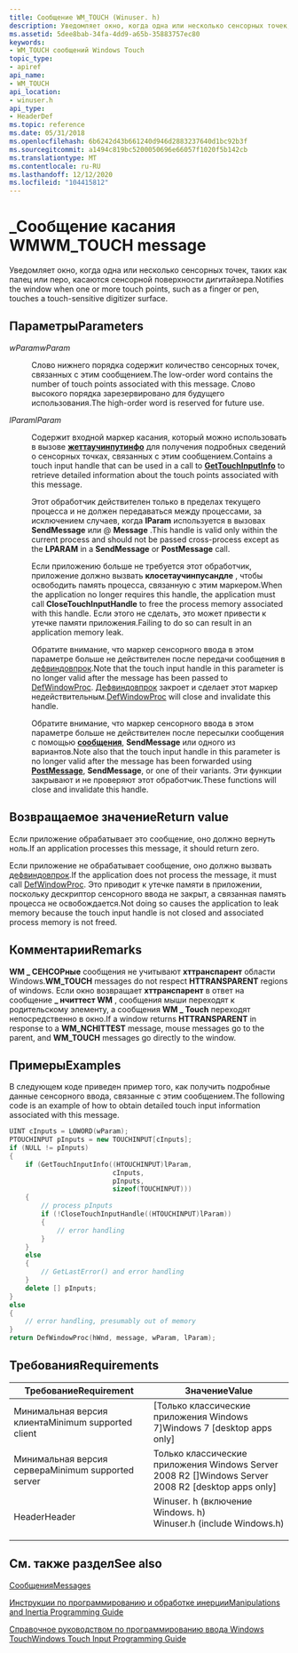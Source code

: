 ```yaml
---
title: Сообщение WM_TOUCH (Winuser. h)
description: Уведомляет окно, когда одна или несколько сенсорных точек, таких как палец или перо, касаются сенсорной поверхности дигитайзера.
ms.assetid: 5dee8bab-34fa-4dd9-a65b-35883757ec80
keywords:
- WM_TOUCH сообщений Windows Touch
topic_type:
- apiref
api_name:
- WM_TOUCH
api_location:
- winuser.h
api_type:
- HeaderDef
ms.topic: reference
ms.date: 05/31/2018
ms.openlocfilehash: 6b6242d43b661240d946d2883237640d1bc92b3f
ms.sourcegitcommit: a1494c819bc5200050696e66057f1020f5b142cb
ms.translationtype: MT
ms.contentlocale: ru-RU
ms.lasthandoff: 12/12/2020
ms.locfileid: "104415812"
---
```

# <a name="wm_touch-message"></a><span data-ttu-id="14855-104">\_Сообщение касания WM</span><span class="sxs-lookup"><span data-stu-id="14855-104">WM\_TOUCH message</span></span>

<span data-ttu-id="14855-105">Уведомляет окно, когда одна или несколько сенсорных точек, таких как палец или перо, касаются сенсорной поверхности дигитайзера.</span><span class="sxs-lookup"><span data-stu-id="14855-105">Notifies the window when one or more touch points, such as a finger or pen, touches a touch-sensitive digitizer surface.</span></span>

## <a name="parameters"></a><span data-ttu-id="14855-106">Параметры</span><span class="sxs-lookup"><span data-stu-id="14855-106">Parameters</span></span>

<dl> <dt>

<span data-ttu-id="14855-107">*wParam*</span><span class="sxs-lookup"><span data-stu-id="14855-107">*wParam*</span></span> 
</dt> <dd>

<span data-ttu-id="14855-108">Слово нижнего порядка содержит количество сенсорных точек, связанных с этим сообщением.</span><span class="sxs-lookup"><span data-stu-id="14855-108">The low-order word contains the number of touch points associated with this message.</span></span> <span data-ttu-id="14855-109">Слово высокого порядка зарезервировано для будущего использования.</span><span class="sxs-lookup"><span data-stu-id="14855-109">The high-order word is reserved for future use.</span></span>

</dd> <dt>

<span data-ttu-id="14855-110">*lParam*</span><span class="sxs-lookup"><span data-stu-id="14855-110">*lParam*</span></span> 
</dt> <dd>

<span data-ttu-id="14855-111">Содержит входной маркер касания, который можно использовать в вызове [**жеттаучинпутинфо**](/windows/desktop/api/winuser/nf-winuser-gettouchinputinfo) для получения подробных сведений о сенсорных точках, связанных с этим сообщением.</span><span class="sxs-lookup"><span data-stu-id="14855-111">Contains a touch input handle that can be used in a call to [**GetTouchInputInfo**](/windows/desktop/api/winuser/nf-winuser-gettouchinputinfo) to retrieve detailed information about the touch points associated with this message.</span></span>

<span data-ttu-id="14855-112">Этот обработчик действителен только в пределах текущего процесса и не должен передаваться между процессами, за исключением случаев, когда **lParam** используется в вызовах **SendMessage** или @ **Message** .</span><span class="sxs-lookup"><span data-stu-id="14855-112">This handle is valid only within the current process and should not be passed cross-process except as the **LPARAM** in a **SendMessage** or **PostMessage** call.</span></span>

<span data-ttu-id="14855-113">Если приложению больше не требуется этот обработчик, приложение должно вызвать **клосетаучинпусандле** , чтобы освободить память процесса, связанную с этим маркером.</span><span class="sxs-lookup"><span data-stu-id="14855-113">When the application no longer requires this handle, the application must call **CloseTouchInputHandle** to free the process memory associated with this handle.</span></span> <span data-ttu-id="14855-114">Если этого не сделать, это может привести к утечке памяти приложения.</span><span class="sxs-lookup"><span data-stu-id="14855-114">Failing to do so can result in an application memory leak.</span></span>

<span data-ttu-id="14855-115">Обратите внимание, что маркер сенсорного ввода в этом параметре больше не действителен после передачи сообщения в [дефвиндовпрок](/windows/win32/api/winuser/nf-winuser-defwindowproca).</span><span class="sxs-lookup"><span data-stu-id="14855-115">Note that the touch input handle in this parameter is no longer valid after the message has been passed to [DefWindowProc](/windows/win32/api/winuser/nf-winuser-defwindowproca).</span></span> <span data-ttu-id="14855-116">[Дефвиндовпрок](/windows/win32/api/winuser/nf-winuser-defwindowproca) закроет и сделает этот маркер недействительным.</span><span class="sxs-lookup"><span data-stu-id="14855-116">[DefWindowProc](/windows/win32/api/winuser/nf-winuser-defwindowproca) will close and invalidate this handle.</span></span>

<span data-ttu-id="14855-117">Обратите внимание, что маркер сенсорного ввода в этом параметре больше не действителен после пересылки сообщения с помощью [**сообщения**](sendmessage--postmessage--and-related-functions.md), **SendMessage** или одного из вариантов.</span><span class="sxs-lookup"><span data-stu-id="14855-117">Note also that the touch input handle in this parameter is no longer valid after the message has been forwarded using [**PostMessage**](sendmessage--postmessage--and-related-functions.md), **SendMessage**, or one of their variants.</span></span> <span data-ttu-id="14855-118">Эти функции закрывают и не проверяют этот обработчик.</span><span class="sxs-lookup"><span data-stu-id="14855-118">These functions will close and invalidate this handle.</span></span>

</dd> </dl>

## <a name="return-value"></a><span data-ttu-id="14855-119">Возвращаемое значение</span><span class="sxs-lookup"><span data-stu-id="14855-119">Return value</span></span>

<span data-ttu-id="14855-120">Если приложение обрабатывает это сообщение, оно должно вернуть ноль.</span><span class="sxs-lookup"><span data-stu-id="14855-120">If an application processes this message, it should return zero.</span></span>

<span data-ttu-id="14855-121">Если приложение не обрабатывает сообщение, оно должно вызвать [дефвиндовпрок](/windows/win32/api/winuser/nf-winuser-defwindowproca).</span><span class="sxs-lookup"><span data-stu-id="14855-121">If the application does not process the message, it must call [DefWindowProc](/windows/win32/api/winuser/nf-winuser-defwindowproca).</span></span> <span data-ttu-id="14855-122">Это приводит к утечке памяти в приложении, поскольку дескриптор сенсорного ввода не закрыт, а связанная память процесса не освобождается.</span><span class="sxs-lookup"><span data-stu-id="14855-122">Not doing so causes the application to leak memory because the touch input handle is not closed and associated process memory is not freed.</span></span>

## <a name="remarks"></a><span data-ttu-id="14855-123">Комментарии</span><span class="sxs-lookup"><span data-stu-id="14855-123">Remarks</span></span>

<span data-ttu-id="14855-124">**WM \_ СЕНСОРные** сообщения не учитывают **хттранспарент** области Windows.</span><span class="sxs-lookup"><span data-stu-id="14855-124">**WM\_TOUCH** messages do not respect **HTTRANSPARENT** regions of windows.</span></span> <span data-ttu-id="14855-125">Если окно возвращает **хттранспарент** в ответ на сообщение **\_ нчиттест WM** , сообщения мыши переходят к родительскому элементу, а сообщения **WM \_ Touch** переходят непосредственно в окно.</span><span class="sxs-lookup"><span data-stu-id="14855-125">If a window returns **HTTRANSPARENT** in response to a **WM\_NCHITTEST** message, mouse messages go to the parent, and **WM\_TOUCH** messages go directly to the window.</span></span>

## <a name="examples"></a><span data-ttu-id="14855-126">Примеры</span><span class="sxs-lookup"><span data-stu-id="14855-126">Examples</span></span>

<span data-ttu-id="14855-127">В следующем коде приведен пример того, как получить подробные данные сенсорного ввода, связанные с этим сообщением.</span><span class="sxs-lookup"><span data-stu-id="14855-127">The following code is an example of how to obtain detailed touch input information associated with this message.</span></span>


```C++
UINT cInputs = LOWORD(wParam);
PTOUCHINPUT pInputs = new TOUCHINPUT[cInputs];
if (NULL != pInputs)
{
    if (GetTouchInputInfo((HTOUCHINPUT)lParam,
                          cInputs,
                          pInputs,
                          sizeof(TOUCHINPUT)))
    {
        // process pInputs
        if (!CloseTouchInputHandle((HTOUCHINPUT)lParam))
        {
            // error handling
        }
    }
    else
    {
        // GetLastError() and error handling
    }
    delete [] pInputs;
}
else
{
    // error handling, presumably out of memory
}
return DefWindowProc(hWnd, message, wParam, lParam);
```



## <a name="requirements"></a><span data-ttu-id="14855-128">Требования</span><span class="sxs-lookup"><span data-stu-id="14855-128">Requirements</span></span>



| <span data-ttu-id="14855-129">Требование</span><span class="sxs-lookup"><span data-stu-id="14855-129">Requirement</span></span> | <span data-ttu-id="14855-130">Значение</span><span class="sxs-lookup"><span data-stu-id="14855-130">Value</span></span> |
|-------------------------------------|----------------------------------------------------------------------------------------------------------|
| <span data-ttu-id="14855-131">Минимальная версия клиента</span><span class="sxs-lookup"><span data-stu-id="14855-131">Minimum supported client</span></span><br/> | <span data-ttu-id="14855-132">\[Только классические приложения Windows 7\]</span><span class="sxs-lookup"><span data-stu-id="14855-132">Windows 7 \[desktop apps only\]</span></span><br/>                                                               |
| <span data-ttu-id="14855-133">Минимальная версия сервера</span><span class="sxs-lookup"><span data-stu-id="14855-133">Minimum supported server</span></span><br/> | <span data-ttu-id="14855-134">Только классические приложения Windows Server 2008 R2 \[\]</span><span class="sxs-lookup"><span data-stu-id="14855-134">Windows Server 2008 R2 \[desktop apps only\]</span></span><br/>                                                  |
| <span data-ttu-id="14855-135">Header</span><span class="sxs-lookup"><span data-stu-id="14855-135">Header</span></span><br/>                   | <dl> <span data-ttu-id="14855-136"><dt>Winuser. h (включение Windows. h)</dt></span><span class="sxs-lookup"><span data-stu-id="14855-136"><dt>Winuser.h (include Windows.h)</dt></span></span> </dl> |



## <a name="see-also"></a><span data-ttu-id="14855-137">См. также раздел</span><span class="sxs-lookup"><span data-stu-id="14855-137">See also</span></span>

<dl> <dt>

[<span data-ttu-id="14855-138">Сообщения</span><span class="sxs-lookup"><span data-stu-id="14855-138">Messages</span></span>](messages.md)
</dt> <dt>

[<span data-ttu-id="14855-139">Инструкции по программированию и обработке инерции</span><span class="sxs-lookup"><span data-stu-id="14855-139">Manipulations and Inertia Programming Guide</span></span>](manipulation-and-inertia.md)
</dt> <dt>

[<span data-ttu-id="14855-140">Справочное руководством по программированию ввода Windows Touch</span><span class="sxs-lookup"><span data-stu-id="14855-140">Windows Touch Input Programming Guide</span></span>](guide-multi-touch-input.md)
</dt> </dl>

 

